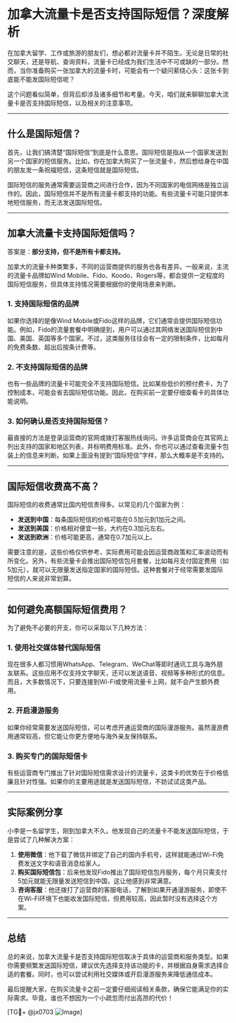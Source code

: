 # 加拿大流量卡是否支持国际短信？深度解析

在加拿大留学、工作或旅游的朋友们，想必都对流量卡并不陌生。无论是日常的社交聊天，还是导航、查询资料，流量卡已经成为我们生活中不可或缺的一部分。然而，当你准备购买一张加拿大的流量卡时，可能会有一个疑问萦绕心头：这张卡到底能不能发国际短信呢？

这个问题看似简单，但背后却涉及诸多细节和考量。今天，咱们就来聊聊加拿大流量卡是否支持国际短信，以及相关的注意事项。

---

## 什么是国际短信？

首先，让我们搞清楚“国际短信”到底是什么意思。国际短信是指从一个国家发送到另一个国家的短信服务。比如，你在加拿大购买了一张流量卡，然后想给身在中国的朋友发一条祝福短信，这条短信就是国际短信。

国际短信的服务通常需要运营商之间进行合作，因为不同国家的电信网络是独立运作的。因此，国际短信并不是所有流量卡都支持的功能。有些流量卡可能只提供本地短信服务，而无法发送国际短信。

---

## 加拿大流量卡支持国际短信吗？

答案是：**部分支持，但不是所有卡都支持。**

加拿大的流量卡种类繁多，不同的运营商提供的服务也各有差异。一般来说，主流的流量卡品牌如Wind Mobile、Fido、Koodo、Rogers等，都会提供一定程度的国际短信服务，但具体支持情况需要根据你的使用场景来判断。

### 1. **支持国际短信的品牌**
如果你选择的是像Wind Mobile或Fido这样的品牌，它们通常会提供国际短信功能。例如，Fido的流量套餐中明确提到，用户可以通过其网络发送国际短信到中国、美国、英国等多个国家。不过，这类服务往往会有一定的限制条件，比如每月的免费条数、超出后按条计费等。

### 2. **不支持国际短信的品牌**
也有一些品牌的流量卡可能完全不支持国际短信。比如某些低价的预付费卡，为了控制成本，可能会省去国际短信功能。因此，在购买前一定要仔细查看卡的具体功能说明。

### 3. **如何确认是否支持国际短信？**
最直接的方法是登录运营商的官网或拨打客服热线询问。许多运营商会在其官网上列出支持的国家和地区列表，并标明费用标准。此外，你也可以通过查看流量卡包装上的信息来判断。如果上面没有提到“国际短信”字样，那么大概率是不支持的。

---

## 国际短信收费高不高？

国际短信的收费通常比国内短信贵得多。以常见的几个国家为例：

- **发送到中国**：每条国际短信的价格可能在0.5加元到1加元之间。
- **发送到美国**：价格相对便宜一些，大约在0.3加元左右。
- **发送到欧洲**：价格可能更高，通常在0.7加元以上。

需要注意的是，这些价格仅供参考，实际费用可能会因运营商政策和汇率波动而有所变化。另外，有些流量卡会推出国际短信包月套餐，比如每月支付固定费用（如5加元），就可以无限量发送指定国家的国际短信。这种套餐对于经常需要发国际短信的人来说非常划算。

---

## 如何避免高额国际短信费用？

为了避免不必要的开支，你可以采取以下几种方法：

### 1. 使用社交媒体替代国际短信
现在很多人都习惯用WhatsApp、Telegram、WeChat等即时通讯工具与海外朋友联系。这些应用不仅支持文字聊天，还可以发送语音、视频等多种形式的信息。而且，大多数情况下，只要连接到Wi-Fi或使用流量卡上网，就不会产生额外费用。

### 2. 开启漫游服务
如果你经常需要发送国际短信，可以考虑开通运营商的国际漫游服务。虽然漫游费用通常较高，但它能让你更方便地与海外亲友保持联系。

### 3. 购买专门的国际短信卡
有些运营商专门推出了针对国际短信需求设计的流量卡，这类卡的优势在于价格低廉且针对性强。如果你的主要用途就是发送国际短信，不妨试试这类产品。

---

## 实际案例分享

小李是一名留学生，刚到加拿大不久。他发现自己的流量卡不能发送国际短信，于是尝试了几种解决方案：

1. **使用微信**：他下载了微信并绑定了自己的国内手机号，这样就能通过Wi-Fi免费发送文字和语音消息给家人。
2. **购买国际短信包**：后来他发现Fido推出了国际短信包月服务，每个月只需支付5加元就能无限量发送短信到中国，这让他感到非常满意。
3. **咨询客服**：他还拨打了运营商的客服电话，了解到如果开通漫游服务，即使不在Wi-Fi环境下也能收发国际短信，但费用较高，因此暂时没有选择这个方案。

---

## 总结

总的来说，加拿大流量卡是否支持国际短信取决于具体的运营商和服务类型。如果你需要频繁发送国际短信，建议优先选择支持该功能的卡，并根据自身需求选择合适的套餐。同时，也可以尝试利用社交媒体或开启漫游服务来降低通信成本。

最后提醒大家，在购买流量卡之前一定要仔细阅读相关条款，确保它能满足你的实际需求。毕竟，谁也不想因为一个小疏忽而付出高昂的代价！

[TG💪+ @jx0703 ![Image](https://github.com/user-attachments/assets/dbca1d08-cadb-493c-b0ec-ad6f7a83f270)]